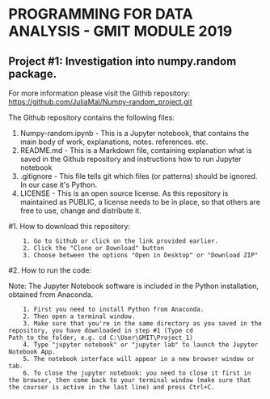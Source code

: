 # PROGRAMMING FOR DATA ANALYSIS - GMIT MODULE 2019

## Project #1: Investigation into numpy.random package.

For more information please visit the Githib repository: 
https://github.com/JuliaMal/Numpy-random_project.git

The Github repository contains the following files:
   1. Numpy-random.ipynb - This is a Jupyter notebook, that contains the main body of work, explanations, notes. references. etc.
   2. README.md - This is a Markdown file, containing explanation what is saved in the Github repository and instructions how to run Jupyter notebook
   3. .gitignore - This file tells git which files (or patterns) should be ignored. In our case it's Python.
   4. LICENSE - This is an open source license. As this repository is maintained as PUBLIC, a license needs to be in place, so that others are free to use, change and distribute it.

   #1. How to download this repository:

        1. Go to Github or click on the link provided earlier.
        2. Click the "Clone or Download" button
        3. Choose between the options "Open in Desktop" or "Download ZIP"

   #2. How to run the code:

   Note: The Jupyter Notebook software is included in the Python installation, obtained from Anaconda. 
   
        1. First you need to install Python from Anaconda.
        2. Then open a terminal window.
        3. Make sure that you're in the same directory as you saved in the repository, you have downloaded in step #1 (Type cd Path_to_the_folder, e.g. cd C:\User\GMIT\Project_1)
        4. Type "jupyter notebook" or "jupyter lab" to launch the Jupyter Notebook App.
        5. The notebook interface will appear in a new browser window or tab.
        6. To close the jupyter notebook: you need to close it first in the browser, then come back to your terminal window (make sure that the courser is active in the last line) and press Ctrl+C.